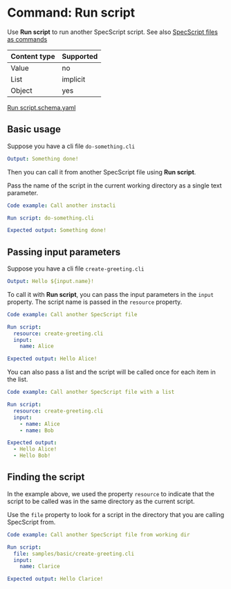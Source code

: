 # Command: Run script

Use **Run script** to run another SpecScript script. See
also [SpecScript files as commands](SpecScript%20files%20as%20commands.spec.md)

| Content type | Supported |
|--------------|-----------|
| Value        | no        |
| List         | implicit  |
| Object       | yes       |

[Run script.schema.yaml](schema/Run%20script.schema.yaml)

## Basic usage

Suppose you have a cli file `do-something.cli`

```yaml file=do-something.cli
Output: Something done!
```

Then you can call it from another SpecScript file using **Run script**.

Pass the name of the script in the current working directory as a single text parameter.

```yaml specscript
Code example: Call another instacli

Run script: do-something.cli

Expected output: Something done!
```

## Passing input parameters

Suppose you have a cli file `create-greeting.cli`

```yaml file=create-greeting.cli
Output: Hello ${input.name}!
```

To call it with **Run script**, you can pass the input parameters in the `input` property. The script name is passed in
the `resource` property.

```yaml specscript
Code example: Call another SpecScript file

Run script:
  resource: create-greeting.cli
  input:
    name: Alice

Expected output: Hello Alice!
```

You can also pass a list and the script will be called once for each item in the list.

```yaml specscript
Code example: Call another SpecScript file with a list

Run script:
  resource: create-greeting.cli
  input:
    - name: Alice
    - name: Bob

Expected output:
  - Hello Alice!
  - Hello Bob!
```

## Finding the script

In the example above, we used the property `resource` to indicate that the script to be called was in the same directory
as the current script.

Use the `file` property to look for a script in the directory that you are calling SpecScript from.

```yaml specscript
Code example: Call another SpecScript file from working dir

Run script:
  file: samples/basic/create-greeting.cli
  input:
    name: Clarice

Expected output: Hello Clarice!
```

